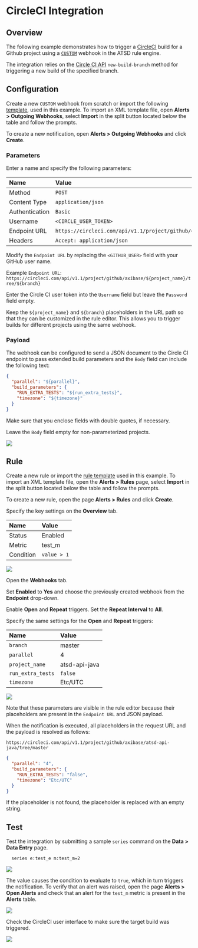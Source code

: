 # CircleCI Integration

## Overview

The following example demonstrates how to trigger a [CircleCI](https://circleci.com) build for a Github project using a [`CUSTOM`](custom.md) webhook in the ATSD rule engine.

The integration relies on the [Circle CI API](https://circleci.com/docs/api/v1-reference/#new-build-branch) `new-build-branch` method for triggering a new build of the specified branch.

## Configuration

Create a new `CUSTOM` webhook from scratch or import the following [template](./resources/custom-circleci-notification.xml), used in this example. To import an XML template file, open **Alerts > Outgoing Webhooks**, select **Import** in the split button located below the table and follow the prompts.

To create a new notification, open **Alerts > Outgoing Webhooks** and click **Create**.

### Parameters

Enter a name and specify the following parameters:

| **Name** | **Value** |
| :--- | :--- |
| Method | `POST`  |
| Content Type | `application/json` |
| Authentication | `Basic` |
| Username | `<CIRCLE_USER_TOKEN>` |
| Endpoint URL | `https://circleci.com/api/v1.1/project/github/<GITHUB_USER>/${project_name}/tree/${branch}` |
| Headers | `Accept: application/json` |

Modify the `Endpoint URL` by replacing the `<GITHUB_USER>` field with your GitHub user name.

Example `Endpoint URL`: `https://circleci.com/api/v1.1/project/github/axibase/${project_name}/tree/${branch}`

Enter the Circle CI user token into the `Username` field but leave the `Password` field empty.

Keep the `${project_name}` and `${branch}` placeholders in the URL path so that they can be customized in the rule editor. This allows you to trigger builds for different projects using the same webhook.

### Payload

The webhook can be configured to send a JSON document to the Circle CI endpoint to pass extended build parameters and the `Body` field can include the following text:

```json
{
  "parallel": "${parallel}",
  "build_parameters": {
    "RUN_EXTRA_TESTS": "${run_extra_tests}",
    "timezone": "${timezone}"
  }
}
```

Make sure that you enclose fields with double quotes, if necessary.

Leave the `Body` field empty for non-parameterized projects.

![](./images/circle_endpoint.png)

## Rule

Create a new rule or import the [rule template](./resources/custom-circleci-rule.xml) used in this example. To import an XML template file, open the **Alerts > Rules** page, select **Import** in the split button located below the table and follow the prompts.

To create a new rule, open the page **Alerts > Rules** and click **Create**.

Specify the key settings on the **Overview** tab.

| **Name** | **Value** |
| :-------- | :---- |
| Status | Enabled |
| Metric | test_m |
| Condition | `value > 1` |

![](./images/rule_overview.png)

Open the **Webhooks** tab.

Set **Enabled** to **Yes** and choose the previously created webhook from the **Endpoint** drop-down.

Enable **Open** and **Repeat** triggers. Set the **Repeat Interval** to **All**.

Specify the same settings for the **Open** and **Repeat** triggers:

| **Name** | **Value** |
| :-------- | :---- |
| `branch` | master |
| `parallel` | 4 |
| `project_name` | atsd-api-java |
| `run_extra_tests`  | `false` |
| `timezone`  | Etc/UTC |

![](./images/circle_rule_notification.png)

Note that these parameters are visible in the rule editor because their placeholders are present in the `Endpoint URL` and JSON payload.

When the notification is executed, all placeholders in the request URL and the payload is resolved as follows:

`https://circleci.com/api/v1.1/project/github/axibase/atsd-api-java/tree/master`

```json
{
  "parallel": "4",
  "build_parameters": {
    "RUN_EXTRA_TESTS": "false",
    "timezone": "Etc/UTC"
  }
}
```

If the placeholder is not found, the placeholder is replaced with an empty string.

## Test

Test the integration by submitting a sample `series` command on the **Data > Data Entry** page.

```ls
  series e:test_e m:test_m=2
```

![](./images/rule_test_commands.png)

The value causes the condition to evaluate to `true`, which in turn triggers the notification.
To verify that an alert was raised, open the page **Alerts > Open Alerts** and check that an alert for the `test_m` metric is present in the **Alerts** table.

![](./images/circle_alert_open.png)

Check the CircleCI user interface to make sure the target build was triggered.

![](./images/circle_test.png)

